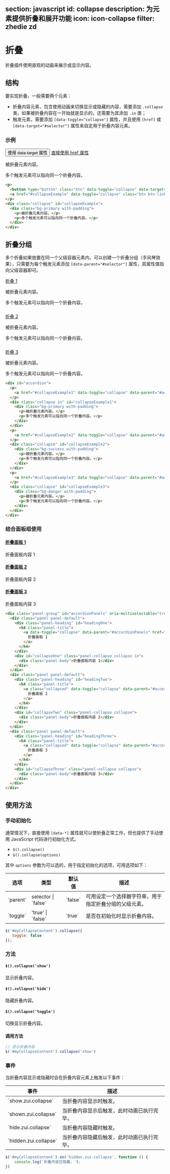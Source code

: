 ﻿section: javascript
id: collapse
description: 为元素提供折叠和展开功能
icon: icon-collapse
filter: zhedie zd
---

# 折叠

折叠插件使用直观的动画来展示或显示内容。

## 结构

要实现折叠，一般需要两个元素：

 - 折叠内容元素，包含使用动画来切换显示或隐藏的内容，需要添加 `.collapse` 类，如果被折叠内容在一开始就是显示的，还需要为其添加 `.in` 类；
 - 触发元素，需要添加 `[data-toggle="collapse"]` 属性，并且使用 `[href]` 或 `[data-target="#selector"]` 属性来自定用于折叠内容元素。

### 示例

<example>
  <p>
    <button type="button" class="btn" data-toggle="collapse" data-target="#collapseExample">使用 data-target 属性</button>
    <a href="#collapseExample" data-toggle="collapse" class="btn btn-link">直接使用 href 属性</a>
  </p>
  <div class="collapse" id="collapseExample">
    <div class="bg-primary with-padding">
      <p>被折叠元素内容。</p>
      <p>多个触发元素可以指向同一个折叠内容。</p>
    </div>
  </div>
</example>

```html
<p>
  <button type="button" class="btn" data-toggle="collapse" data-target="#collapseExample">使用 data-target 属性</button>
  <a href="#collapseExample" data-toggle="collapse" class="btn btn-link">直接使用 href 属性</a>
</p>
<div class="collapse" id="collapseExample">
  <div class="bg-primary with-padding">
    <p>被折叠元素内容。</p>
    <p>多个触发元素可以指向同一个折叠内容。</p>
  </div>
</div>
```

## 折叠分组

多个折叠如果放置在同一个父级容器元素内，可以创建一个折叠分组（手风琴效果），只需要为每个触发元素添加 `[data-parent="#selector"]` 属性，其属性值指向父级容器即可。

<example>
  <div id="accordion">
    <p>
      <a href="#collapseExample1" data-toggle="collapse" data-parent="#accordion" class="btn btn-link">折叠 1</a>
    </p>
    <div class="collapse in" id="collapseExample1">
      <div class="bg-primary with-padding">
        <p>被折叠元素内容。</p>
        <p>多个触发元素可以指向同一个折叠内容。</p>
      </div>
    </div>
    <p>
      <a href="#collapseExample2" data-toggle="collapse" data-parent="#accordion" class="btn btn-link collapsed">折叠 2</a>
    </p>
    <div class="collapse" id="collapseExample2">
      <div class="bg-success with-padding">
        <p>被折叠元素内容。</p>
        <p>多个触发元素可以指向同一个折叠内容。</p>
      </div>
    </div>
    <p>
      <a href="#collapseExample3" data-toggle="collapse" data-parent="#accordion" class="btn btn-link collapsed">折叠 3</a>
    </p>
    <div class="collapse" id="collapseExample3">
      <div class="bg-danger with-padding">
        <p>被折叠元素内容。</p>
        <p>多个触发元素可以指向同一个折叠内容。</p>
      </div>
    </div>
  </div>
</example>

```html
<div id="accordion">
  <p>
    <a href="#collapseExample1" data-toggle="collapse" data-parent="#accordion" class="btn btn-link">折叠 1</a>
  </p>
  <div class="collapse in" id="collapseExample1">
    <div class="bg-primary with-padding">
      <p>被折叠元素内容。</p>
      <p>多个触发元素可以指向同一个折叠内容。</p>
    </div>
  </div>
  <p>
    <a href="#collapseExample2" data-toggle="collapse" data-parent="#accordion" class="btn btn-link collapsed">折叠 2</a>
  </p>
  <div class="collapse" id="collapseExample2">
    <div class="bg-success with-padding">
      <p>被折叠元素内容。</p>
      <p>多个触发元素可以指向同一个折叠内容。</p>
    </div>
  </div>
  <p>
    <a href="#collapseExample3" data-toggle="collapse" data-parent="#accordion" class="btn btn-link collapsed">折叠 3</a>
  </p>
  <div class="collapse" id="collapseExample3">
    <div class="bg-danger with-padding">
      <p>被折叠元素内容。</p>
      <p>多个触发元素可以指向同一个折叠内容。</p>
    </div>
  </div>
</div>
```

<style>
#accordion > div + p {padding-top: 10px;}
</style>

### 结合面板组使用

<example>
  <div class="panel-group" id="accordionPanels" aria-multiselectable="true">
    <div class="panel panel-default">
      <div class="panel-heading" id="headingOne">
        <h4 class="panel-title">
          <a data-toggle="collapse" data-parent="#accordionPanels" href="#collapseOne">
            折叠面板 1
          </a>
        </h4>
      </div>
      <div id="collapseOne" class="panel-collapse collapse in">
        <div class="panel-body">折叠面板内容 1</div>
      </div>
    </div>
    <div class="panel panel-default">
      <div class="panel-heading" id="headingTwo">
        <h4 class="panel-title">
          <a class="collapsed" data-toggle="collapse" data-parent="#accordionPanels" href="#collapseTwo">
            折叠面板 2
          </a>
        </h4>
      </div>
      <div id="collapseTwo" class="panel-collapse collapse">
        <div class="panel-body">折叠面板内容 2</div>
      </div>
    </div>
    <div class="panel panel-default">
      <div class="panel-heading" id="headingThree">
        <h4 class="panel-title">
          <a class="collapsed" data-toggle="collapse" data-parent="#accordionPanels" href="#collapseThree">
            折叠面板 3
          </a>
        </h4>
      </div>
      <div id="collapseThree" class="panel-collapse collapse">
        <div class="panel-body">折叠面板内容 3</div>
      </div>
    </div>
  </div>
</example>

```html
<div class="panel-group" id="accordionPanels" aria-multiselectable="true">
  <div class="panel panel-default">
    <div class="panel-heading" id="headingOne">
      <h4 class="panel-title">
        <a data-toggle="collapse" data-parent="#accordionPanels" href="#collapseOne">
          折叠面板 1
        </a>
      </h4>
    </div>
    <div id="collapseOne" class="panel-collapse collapse in">
      <div class="panel-body">折叠面板内容 1</div>
    </div>
  </div>
  <div class="panel panel-default">
    <div class="panel-heading" id="headingTwo">
      <h4 class="panel-title">
        <a class="collapsed" data-toggle="collapse" data-parent="#accordionPanels" href="#collapseTwo">
          折叠面板 2
        </a>
      </h4>
    </div>
    <div id="collapseTwo" class="panel-collapse collapse">
      <div class="panel-body">折叠面板内容 2</div>
    </div>
  </div>
  <div class="panel panel-default">
    <div class="panel-heading" id="headingThree">
      <h4 class="panel-title">
        <a class="collapsed" data-toggle="collapse" data-parent="#accordionPanels" href="#collapseThree">
          折叠面板 3
        </a>
      </h4>
    </div>
    <div id="collapseThree" class="panel-collapse collapse">
      <div class="panel-body">折叠面板内容 3</div>
    </div>
  </div>
</div>
```

## 使用方法

### 手动初始化

通常情况下，直接使用 `[data-*]` 属性就可以使折叠正常工作，但也提供了手动使用 JavaScript 代码进行初始化方式。

 - `$().collapse()`
 - `$().collapse(options)`

其中 `options` 参数为可以选的，用于指定初始化的选项，可用选项如下：

<table class="table table-bordered">
  <thead>
    <tr>
      <th>选项</th>
      <th>类型</th>
      <th>默认值</th>
      <th>描述</th>
    </tr>
  </thead>
  <tbody>
    <tr>
      <td>`parent`</td>
      <td>selector | `false`</td>
      <td>`false`</td>
      <td>可用设定一个选择器字符串，用于指定折叠分组的父级元素。</td>
    </tr>
    <tr>
      <td>`toggle`</td>
      <td>'true' | `false`</td>
      <td>`true`</td>
      <td>是否在初始化时显示折叠内容。</td>
    </tr>
  </tbody>
</table>

```js
$('#myCollapseContent').collapse({
   toggle: false
});
```

### 方法

#### `$().collapse('show')`

显示折叠内容。

#### `$().collapse('hide')`

隐藏折叠内容。

#### `$().collapse('toggle')`

切换显示折叠内容。

#### 调用方法

```js
// 显示折叠内容
$('#myCollapseContent').collapse('show')
```

### 事件

当折叠内容显示或隐藏时会在折叠内容元素上触发以下事件：

<table class="table table-bordered">
  <thead>
    <tr>
      <th>事件</th>
      <th>描述</th>
    </tr>
  </thead>
  <tbody>
    <tr>
      <td>`show.zui.collapse`</td>
      <td>当折叠内容显示时触发。</td>
    </tr>
    <tr>
      <td>`shown.zui.collapse`</td>
      <td>当折叠内容显示后触发，此时动画已执行完毕。</td>
    </tr>
    <tr>
      <td>`hide.zui.collapse`</td>
      <td>当折叠内容隐藏时触发。</td>
    </tr>
    <tr>
      <td>`hidden.zui.collapse`</td>
      <td>当折叠内容隐藏后触发，此时动画已执行完毕。</td>
    </tr>
  </tbody>
</table>

```js
$('#myCollapseContent').on('hidden.zui.collapse', function () {
    console.log('折叠内容已隐藏。');
})
```
